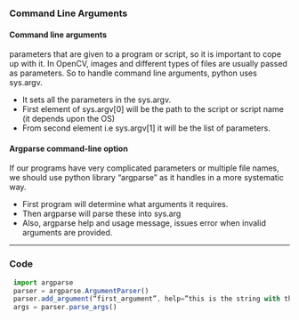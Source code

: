 ### Command Line Arguments 

#### Command line arguments
parameters that are given to a program or script, so it is important to
cope up with it. In OpenCV, images and different types of files are usually passed as parameters.
So to handle command line arguments, python uses sys.argv.
*  It sets all the parameters in the sys.argv.
*  First element of sys.argv[0] will be the path to the script or script name (it depends upon
the OS)
*  From second element i.e sys.argv[1] it will be the list of parameters.

#### Argparse command-line option
If our programs have very complicated parameters or multiple file names, we should use python
library “argparse” as it handles in a more systematic way.

* First program will determine what arguments it requires.
* Then argparse will parse these into sys.arg
* Also, argparse help and usage message, issues error when invalid arguments are provided.

-------------------------------------------------------------------

### Code
```javascript
 import argparse
 parser = argparse.ArgumentParser()
 parser.add_argument(“first_argument”, help=”this is the string with the first argument”)
 args = parser.parse_args()
 ```
